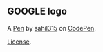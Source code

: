 GOOGLE logo 
------------


A [Pen](https://codepen.io/sahil315/pen/KxjQLg) by [sahil315](https://codepen.io/sahil315) on [CodePen](https://codepen.io).

[License](https://codepen.io/sahil315/pen/KxjQLg/license).